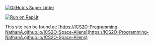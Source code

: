 [![GitHub's Super Linter](https://github.com/ICS2O-Programming-NathanA/ICS2O-Space-Aliens/workflows/GitHub's%20Super%20Linter/badge.svg)](https://github.com/ICS2O-Programming-NathanA/ICS2O-Space-Aliens/actions)

[![Run on Repl.it](https://repl.it/badge/githubICS2O-Programming-NathanA/ICS2O-Space-Aliens)](https://repl.it/github/ICS2O-Programming-NathanA/ICS2O-Space-Aliens)

This site can be found at: [https://ICS2O-Programming-NathanA.github.io/ICS2O-Space-Aliens](https://ICS2O-Programming-NathanA.github.io/ICS2O-Space-Aliens)